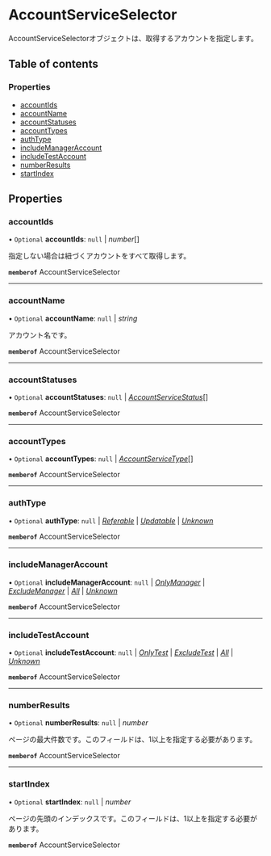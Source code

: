 # AccountServiceSelector


<div lang=\"ja\">AccountServiceSelectorオブジェクトは、取得するアカウントを指定します。</div> 

## Table of contents

### Properties

- [accountIds](accountserviceselector.md#accountids)
- [accountName](accountserviceselector.md#accountname)
- [accountStatuses](accountserviceselector.md#accountstatuses)
- [accountTypes](accountserviceselector.md#accounttypes)
- [authType](accountserviceselector.md#authtype)
- [includeManagerAccount](accountserviceselector.md#includemanageraccount)
- [includeTestAccount](accountserviceselector.md#includetestaccount)
- [numberResults](accountserviceselector.md#numberresults)
- [startIndex](accountserviceselector.md#startindex)

## Properties

### accountIds

• `Optional` **accountIds**: ``null`` \| *number*[]

<div lang=\"ja\">指定しない場合は紐づくアカウントをすべて取得します。</div> 

**`memberof`** AccountServiceSelector

___

### accountName

• `Optional` **accountName**: ``null`` \| *string*

<div lang=\"ja\">アカウント名です。</div> 

**`memberof`** AccountServiceSelector

___

### accountStatuses

• `Optional` **accountStatuses**: ``null`` \| [*AccountServiceStatus*](./enums/accountservicestatus.md)[]

**`memberof`** AccountServiceSelector

___

### accountTypes

• `Optional` **accountTypes**: ``null`` \| [*AccountServiceType*](./enums/accountservicetype.md)[]

**`memberof`** AccountServiceSelector

___

### authType

• `Optional` **authType**: ``null`` \| [*Referable*](./enums/accountserviceauthtype.md#referable) \| [*Updatable*](./enums/accountserviceauthtype.md#updatable) \| [*Unknown*](./enums/accountserviceauthtype.md#unknown)

**`memberof`** AccountServiceSelector

___

### includeManagerAccount

• `Optional` **includeManagerAccount**: ``null`` \| [*OnlyManager*](./enums/accountserviceincludemanageraccount.md#onlymanager) \| [*ExcludeManager*](./enums/accountserviceincludemanageraccount.md#excludemanager) \| [*All*](./enums/accountserviceincludemanageraccount.md#all) \| [*Unknown*](./enums/accountserviceincludemanageraccount.md#unknown)

**`memberof`** AccountServiceSelector

___

### includeTestAccount

• `Optional` **includeTestAccount**: ``null`` \| [*OnlyTest*](./enums/accountserviceincludetestaccount.md#onlytest) \| [*ExcludeTest*](./enums/accountserviceincludetestaccount.md#excludetest) \| [*All*](./enums/accountserviceincludetestaccount.md#all) \| [*Unknown*](./enums/accountserviceincludetestaccount.md#unknown)

**`memberof`** AccountServiceSelector

___

### numberResults

• `Optional` **numberResults**: ``null`` \| *number*

<div lang=\"ja\">ページの最大件数です。このフィールドは、1以上を指定する必要があります。</div> 

**`memberof`** AccountServiceSelector

___

### startIndex

• `Optional` **startIndex**: ``null`` \| *number*

<div lang=\"ja\">ページの先頭のインデックスです。このフィールドは、1以上を指定する必要があります。</div> 

**`memberof`** AccountServiceSelector
